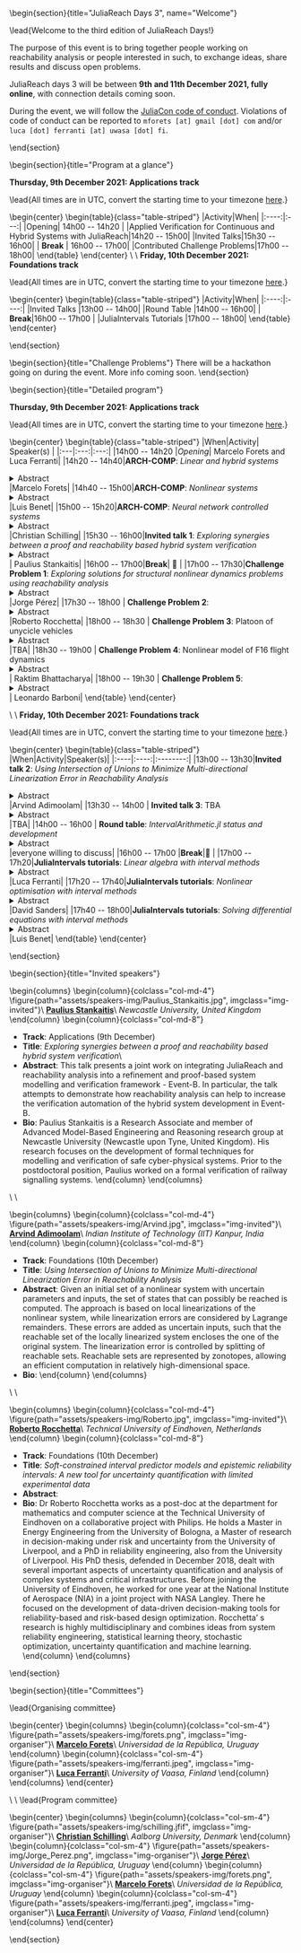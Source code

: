 <!-- =============================
     ABOUT
    ============================== -->

\begin{section}{title="JuliaReach Days 3", name="Welcome"}

\lead{Welcome to the third edition of JuliaReach Days!}

The purpose of this event is to bring together people working on reachability analysis
or people interested in such, to exchange ideas, share results and discuss open problems.

JuliaReach days 3 will be between **9th and 11th December 2021, fully online**, with
connection details coming soon.

During the event, we will follow the [JuliaCon code of conduct](https://juliacon.org/2021/coc/).
Violations of code of conduct can be reported to `mforets [at] gmail [dot] com` and/or `luca [dot] ferranti [at] uwasa [dot] fi`.

\end{section}


<!-- ==============================
     GETTING STARTED
     ============================== -->
\begin{section}{title="Program at a glance"}

**Thursday, 9th December 2021: Applications track**

\lead{All times are in UTC, convert the starting time to your timezone [here](https://arewemeetingyet.com/UTC/2021-12-09/14:00).}

\begin{center}
\begin{table}{class="table-striped"}
|Activity|When|
|:----:|:---:|
|Opening| 14h00 -- 14h20 |
|Applied Verification for Continuous and Hybrid Systems with JuliaReach|14h20 -- 15h00|
|Invited Talks|15h30 -- 16h00|
| **Break** | 16h00 -- 17h00|
|Contributed Challenge Problems|17h00 -- 18h00|
\end{table}
\end{center}
\\
\\
**Friday, 10th December 2021: Foundations track**

\lead{All times are in UTC, convert the starting time to your timezone [here](https://arewemeetingyet.com/UTC/2021-12-09/13:00).}

\begin{center}
\begin{table}{class="table-striped"}
|Activity|When|
|:----:|:----:|
|Invited Talks |13h00 -- 14h00|
|Round Table |14h00 -- 16h00|
| **Break**|16h00 -- 17h00 |
|JuliaIntervals Tutorials |17h00 -- 18h00|
\end{table}
\end{center}

\end{section}



<!-- ==============================
     HACKATHON
     ============================== -->
\begin{section}{title="Challenge Problems"}
    There will be a hackathon going on during the event. More info coming soon.
\end{section}


<!-- =============================
     Detailed program
    ============================== -->

\begin{section}{title="Detailed program"}

**Thursday, 9th December 2021: Applications track**

\lead{All times are in UTC, convert the starting time to your timezone [here](https://arewemeetingyet.com/UTC/2021-12-09/14:00).}

\begin{center}
\begin{table}{class="table-striped"}
|When|Activity| Speaker(s) |
|:---|:---:|:---:|
|14h00 -- 14h20 |*Opening*| Marcelo Forets and Luca Ferranti|
|14h20 -- 14h40|**ARCH-COMP**: *Linear and hybrid systems*<details><summary>Abstract</summary>TBA</details>|Marcelo Forets|
|14h40 -- 15h00|**ARCH-COMP**: *Nonlinear systems*<details><summary>Abstract</summary>TBA</details>|Luis Benet|
|15h00 -- 15h20|**ARCH-COMP**: *Neural network controlled systems*<details><summary>Abstract</summary>TBA</details>|Christian Schilling|
|15h30 -- 16h00|**Invited talk 1**: *Exploring synergies between a proof and reachability based hybrid system verification* <details><summary>Abstract</summary>This talk presents a joint work on integrating JuliaReach and reachability analysis into a refinement and proof-based system modelling and verification framework - Event-B. In particular, the talk attempts to demonstrate how reachability analysis can help to increase the verification automation of the hybrid system development in Event-B. </details>| Paulius Stankaitis|
|16h00 -- 17h00|**Break**| 🍕 |
|17h00 -- 17h30|**Challenge Problem 1**: *Exploring solutions for structural nonlinear dynamics problems using reachability analysis* <details><summary>Abstract</summary>In this challenge, a simple nonlinear structural dynamics problem will be presented [[1]](https://raw.githubusercontent.com/ONSAS/libroANLE/main/tex/libroANLE.pdf#subsection.4.3.1). Basic Finite Element Method and Solid Dynamics concepts will be exposed, as well as the gold-standard numerical integration techniques. The recent application of Reachability Analysis to linear dynamics problems will be recalled [[2]](https://arxiv.org/pdf/2105.05841.pdf). The challenge is to provide an extension/application of nonlinear Reachability Analysis techniques to solve the problem.</details>|Jorge Pérez|
|17h30 -- 18h00 | **Challenge Problem 2**:  <details><summary>Abstract</summary>TBA</details>|Roberto Rocchetta|
|18h00 -- 18h30 | **Challenge Problem 3**: Platoon of unycicle vehicles <details><summary>Abstract</summary>TBA</details>|TBA|
|18h30 -- 19h00 | **Challenge Problem 4**:  Nonlinear model of F16 flight dynamics <details><summary>Abstract</summary>TBA</details>| Raktim Bhattacharya|
|18h00 -- 19h30 | **Challenge Problem 5**:   <details><summary>Abstract</summary>TBA</details>| Leonardo Barboni|
\end{table}
\end{center}

\\
\\
**Friday, 10th December 2021: Foundations track**

\lead{All times are in UTC, convert the starting time to your timezone [here](https://arewemeetingyet.com/UTC/2021-12-09/13:00).}

\begin{center}
\begin{table}{class="table-striped"}
|When|Activity|Speaker(s)|
|:----|:----:|:--------:|
|13h00 -- 13h30|**Invited talk 2**: *Using Intersection of Unions to Minimize Multi-directional Linearization Error in Reachability Analysis* <details><summary>Abstract</summary>Given an initial set of a nonlinear system with uncertain parameters and inputs, the set of states that can possibly be reached is computed. The approach is based on local linearizations of the nonlinear system, while linearization errors are considered by Lagrange remainders. These errors are added as uncertain inputs, such that the reachable set of the locally linearized system encloses the one of the original system. The linearization error is controlled by splitting of reachable sets. Reachable sets are represented by zonotopes, allowing an efficient computation in relatively high-dimensional space. </details>|Arvind Adimoolam|
|13h30 -- 14h00 | **Invited talk 3**: TBA <details><summary>Abstract</summary>TBA</details>|TBA|
|14h00 -- 16h00 | **Round table**: *IntervalArithmetic.jl status and development* <details><summary>Abstract</summary>TBA</details>|everyone willing to discuss|
|16h00 -- 17h00 |**Break**|🍕 |
|17h00 -- 17h20|**JuliaIntervals tutorials**: *Linear algebra with interval methods* <details><summary>Abstract</summary>TBA</details>|Luca Ferranti|
|17h20 -- 17h40|**JuliaIntervals tutorials**: *Nonlinear optimisation with interval methods* <details><summary>Abstract</summary>TBA</details>|David Sanders|
|17h40 -- 18h00|**JuliaIntervals tutorials**: *Solving differential equations with interval methods* <details><summary>Abstract</summary>TBA</details>|Luis Benet|
\end{table}
\end{center}

\end{section}

<!-- =============================
      INVITED SPEAKERS
    ============================== -->

\begin{section}{title="Invited speakers"}

\begin{columns}
\begin{column}{colclass="col-md-4"}
\figure{path="assets/speakers-img/Paulius_Stankaitis.jpg", imgclass="img-invited"}\\
**[Paulius Stankaitis](https://dblp.org/pid/174/1117.html)**\\
*Newcastle University, United Kingdom*
\end{column}
\begin{column}{colclass="col-md-8"}
- **Track**: Applications (9th December)
- **Title**: *Exploring synergies between a proof and reachability based hybrid system verification*\\
- **Abstract**: This talk presents a joint work on integrating JuliaReach and reachability analysis into a refinement and proof-based system modelling and verification framework - Event-B. In particular, the talk attempts to demonstrate how reachability analysis can help to increase the verification automation of the hybrid system development in Event-B.
- **Bio**: Paulius Stankaitis is a Research Associate and member of Advanced Model-Based Engineering and Reasoning research group at Newcastle University (Newcastle upon Tyne, United Kingdom). His research focuses on the development of formal techniques for modelling and verification of safe cyber-physical systems. Prior to the postdoctoral position, Paulius worked on a formal verification of railway signalling systems.
\end{column}
\end{columns}

\\
\\

\begin{columns}
\begin{column}{colclass="col-md-4"}
\figure{path="assets/speakers-img/Arvind.jpg", imgclass="img-invited"}\\
**[Arvind Adimoolam](https://www.linkedin.com/in/arvind-adimoolam-425a1932/)**\\
*Indian Institute of Technology (IIT) Kanpur, India*
\end{column}
\begin{column}{colclass="col-md-8"}
- **Track**: Foundations (10th December)
- **Title**: *Using Intersection of Unions to Minimize Multi-directional Linearization Error in Reachability Analysis*
- **Abstract**: Given an initial set of a nonlinear system with uncertain parameters and inputs, the set of states that can possibly be reached is computed. The approach is based on local linearizations of the nonlinear system, while linearization errors are considered by Lagrange remainders. These errors are added as uncertain inputs, such that the reachable set of the locally linearized system encloses the one of the original system. The linearization error is controlled by splitting of reachable sets. Reachable sets are represented by zonotopes, allowing an efficient computation in relatively high-dimensional space.
- **Bio**:
\end{column}
\end{columns}

\\
\\

\begin{columns}
\begin{column}{colclass="col-md-4"}
\figure{path="assets/speakers-img/Roberto.jpg", imgclass="img-invited"}\\
**[Roberto Rocchetta](https://www.linkedin.com/in/roberto-rocchetta-737b857a/)**\\
*Technical University of Eindhoven, Netherlands*
\end{column}
\begin{column}{colclass="col-md-8"}
- **Track**: Foundations (10th December)
- **Title**: *Soft-constrained interval predictor models and epistemic reliability intervals: A new tool for uncertainty quantification with limited experimental data*
- **Abstract**:
- **Bio**:  Dr Roberto Rocchetta works as a post-doc at the department for mathematics and computer science at the Technical University of Eindhoven on a collaborative project with Philips. He holds a Master in Energy Engineering from the University of Bologna, a Master of research in decision-making under risk and uncertainty from the University of Liverpool, and a PhD in reliability engineering, also from the University of Liverpool. His PhD thesis, defended in December 2018, dealt with several important aspects of uncertainty quantification and analysis of complex systems and critical infrastructures. Before joining the University of Eindhoven, he worked for one year at the National Institute of Aerospace (NIA) in a joint project with NASA Langley. There he focused on the development of data-driven decision-making tools for reliability-based and risk-based design optimization. Rocchetta’ s research is highly multidisciplinary and combines ideas from system reliability engineering, statistical learning theory, stochastic optimization, uncertainty quantification and machine learning.
\end{column}
\end{columns}

\end{section}

<!-- =============================
     Organisers
    ============================== -->

\begin{section}{title="Committees"}

\lead{Organising committee}

\begin{center}
\begin{columns}
\begin{column}{colclass="col-sm-4"}
\figure{path="assets/speakers-img/forets.png", imgclass="img-organiser"}\\
**[Marcelo Forets](https://mforets.github.io/)**\\
*Universidad de la República, Uruguay*
\end{column}
\begin{column}{colclass="col-sm-4"}
\figure{path="assets/speakers-img/ferranti.jpeg", imgclass="img-organiser"}\\
**[Luca Ferranti](https://lucaferranti.github.io)**\\
*University of Vaasa, Finland*
\end{column}
\end{columns}
\end{center}

\\
\\
\lead{Program committee}

\begin{center}
\begin{columns}
\begin{column}{colclass="col-sm-4"}
\figure{path="assets/speakers-img/schilling.jfif", imgclass="img-organiser"}\\
**[Christian Schilling](https://schillic.github.io/)**\\
*Aalborg University, Denmark*
\end{column}
\begin{column}{colclass="col-sm-4"}
\figure{path="assets/speakers-img/Jorge_Perez.png", imgclass="img-organiser"}\\
**[Jorge Pérez](https://www.fing.edu.uy/~jorgepz/)**\\
*Universidad de la República, Uruguay*
\end{column}
\begin{column}{colclass="col-sm-4"}
\figure{path="assets/speakers-img/forets.png", imgclass="img-organiser"}\\
**[Marcelo Forets](https://mforets.github.io/)**\\
*Universidad de la República, Uruguay*
\end{column}
\begin{column}{colclass="col-sm-4"}
\figure{path="assets/speakers-img/ferranti.jpeg", imgclass="img-organiser"}\\
**[Luca Ferranti](https://lucaferranti.github.io)**\\
*University of Vaasa, Finland*
\end{column}
\end{columns}
\end{center}

\end{section}
